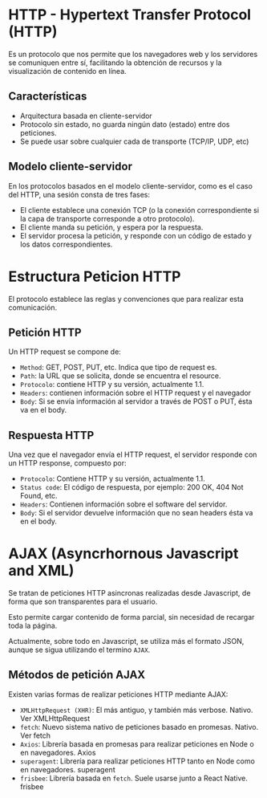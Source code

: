 # HTTP - Hypertext Transfer Protocol (HTTP)

Es un protocolo que nos permite que los navegadores web y los servidores se comuniquen entre sí, facilitando la obtención de recursos y la visualización de contenido en línea.

## Características

- Arquitectura basada en cliente-servidor
- Protocolo sin estado, no guarda ningún dato (estado) entre dos peticiones.
- Se puede usar sobre cualquier cada de transporte (TCP/IP, UDP, etc)

## Modelo cliente-servidor

En los protocolos basados en el modelo cliente-servidor, como es el caso del HTTP, una sesión consta de tres fases:

- El cliente establece una conexión TCP (o la conexión correspondiente si la capa de transporte corresponde a otro protocolo).
- El cliente manda su petición, y espera por la respuesta.
- El servidor procesa la petición, y responde con un código de estado y los datos correspondientes.

# Estructura Peticion HTTP

El protocolo establece las reglas y convenciones que para realizar esta comunicación.

## Petición HTTP

Un HTTP request se compone de:

- `Method`: GET, POST, PUT, etc. Indica que tipo de request es.
- `Path`: la URL que se solicita, donde se encuentra el resource.
- `Protocolo`: contiene HTTP y su versión, actualmente 1.1.
- `Headers`: contienen información sobre el HTTP request y el navegador
- `Body`: Si se envía información al servidor a través de POST o PUT, ésta va en el body.

## Respuesta HTTP

Una vez que el navegador envía el HTTP request, el servidor responde con un HTTP response, compuesto por:

- `Protocolo`: Contiene HTTP y su versión, actualmente 1.1.
- `Status code`: El código de respuesta, por ejemplo: 200 OK, 404 Not Found, etc.
- `Headers`: Contienen información sobre el software del servidor.
- `Body`: Si el servidor devuelve información que no sean headers ésta va en el body.

# AJAX (Asyncrhornous Javascript and XML)

Se tratan de peticiones HTTP asincronas realizadas desde Javascript, de forma que son transparentes para el usuario.

Esto permite cargar contenido de forma parcial, sin necesidad de recargar toda la página.

Actualmente, sobre todo en Javascript, se utiliza más el formato JSON, aunque se sigua utilizando el termino `AJAX`.

## Métodos de petición AJAX

Existen varias formas de realizar peticiones HTTP mediante AJAX:

- `XMLHttpRequest (XHR)`: El más antiguo, y también más verbose. Nativo. Ver XMLHttpRequest
- `fetch`: Nuevo sistema nativo de peticiones basado en promesas. Nativo. Ver fetch
- `Axios`: Librería basada en promesas para realizar peticiones en Node o en navegadores. Axios
- `superagent`: Librería para realizar peticiones HTTP tanto en Node como en navegadores. superagent
- `frisbee`: Librería basada en `fetch`. Suele usarse junto a React Native. frisbee
